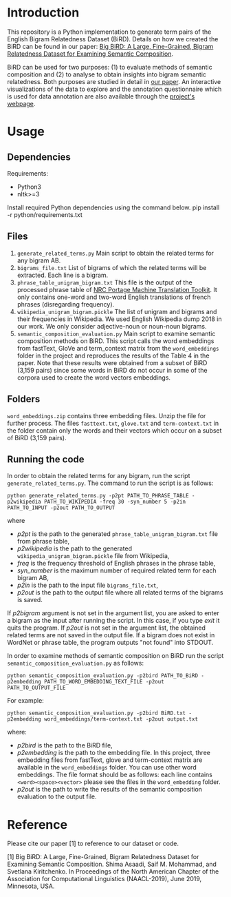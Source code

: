 # Introduction

This repository is a Python implementation to generate term pairs of the English Bigram Relatedness Dataset (BiRD). Details on how we created the BiRD can be found in our paper: [Big BiRD: A Large, Fine-Grained, Bigram Relatedness Dataset for Examining Semantic Composition](http://saifmohammad.com/WebDocs/BiRD-NAACL2019.pdf).

BiRD can be used for two purposes: (1) to evaluate methods of semantic composition and (2) to analyse to obtain insights into bigram semantic relatedness. Both purposes are studied in detail in [our paper](http://saifmohammad.com/WebDocs/BiRD-NAACL2019.pdf). An interactive visualizations of the data to explore and the annotation questionnaire which is used for data annotation are also available through the [project's webpage](http://saifmohammad.com/WebPages/BiRD.html). 

# Usage

## Dependencies

Requirements:
- Python3
- nltk>=3

Install required Python dependencies using the command below.
pip install -r python/requirements.txt

## Files

1. `generate_related_terms.py` Main script to obtain the related terms for any bigram AB.
2. `bigrams_file.txt` List of bigrams of which the related terms will be extracted. Each line is a bigram.
3. `phrase_table_unigram_bigram.txt` This file is the output of the processed phrase table of [NRC Portage Machine Translation Toolkit](http://www.aclweb.org/anthology/W10-1717). It only contains one-word and two-word English translations of french phrases (disregarding frequency).
4. `wikipedia_unigram_bigram.pickle` The list of unigram and bigrams and their frequencies in Wikipedia. We used English Wikipedia dump 2018 in our work. We only consider adjective-noun or noun-noun bigrams.
5. `semantic_composition_evaluation.py` Main script to examine semantic composition methods on BiRD. This script calls the word embeddings from fastText, GloVe and term_context matrix from the `word_embeddings` folder in the project and reproduces the results of the Table 4 in the paper. Note that these results were obtained from a subset of BiRD (3,159 pairs) since some words in BiRD do not occur in some of the corpora used to create the word vectors embeddings.

## Folders

 `word_embeddings.zip`  contains three embedding files. Unzip the file for further process. The files `fasttext.txt`, `glove.txt` and `term-context.txt` in the folder contain only the words and their vectors which occur on a subset of BiRD (3,159 pairs). 


## Running the code

In order to obtain the related terms for any bigram, run the script `generate_related_terms.py`. The command to run the script is as follows:

`python generate_related_terms.py -p2pt PATH_TO_PHRASE_TABLE -p2wikipedia PATH_TO_WIKIPEDIA -freq 30 -syn_number 5 -p2in PATH_TO_INPUT -p2out PATH_TO_OUTPUT`

where

- *p2pt* is the path to the generated  `phrase_table_unigram_bigram.txt` file from phrase table,
- *p2wikipedia* is the path to the generated `wikipedia_unigram_bigram.pickle` file from Wikipedia,
- *freq* is the frequency threshold of English phrases in the phrase table,
- *syn_number* is the maximum number of required related term for each bigram AB,
- *p2in* is the path to the input file `bigrams_file.txt`,
- *p2out* is the path to the output file where all related terms of the bigrams is saved.


If *p2bigram* argument is not set in the argument list, you are asked to enter a bigram as the input after running the script. In this case, if you type *exit* it quits the program.
If *p2out* is not set in the argument list, the obtained related terms are not saved in the output file.
If a bigram does not exist in WordNet or phrase table, the program outputs "not found" into STDOUT.

In order to examine methods of semantic composition on BiRD run the script `semantic_composition_evaluation.py` as follows:

`python semantic_composition_evaluation.py -p2bird PATH_TO_BiRD -p2embedding PATH_TO_WORD_EMBEDDING_TEXT_FILE -p2out PATH_TO_OUTPUT_FILE`

For example:

`python semantic_composition_evaluation.py -p2bird BiRD.txt -p2embedding word_embeddings/term-context.txt -p2out output.txt`

where:
- *p2bird* is the path to the BiRD file,
- *p2embedding* is the path to the embedding file. In this project, three embedding files from fastText, glove and term-context matrix are available in the `word_embeddings` folder. You can use other word embeddings. The file format should be as follows: each line contains `<word><space><vector>`
please see the files in the `word_embedding` folder.
- *p2out* is the path to write the results of the semantic composition evaluation to the output file.

# Reference

Please cite our paper [1] to reference to our dataset or code.

[1] Big BiRD: A Large, Fine-Grained, Bigram Relatedness Dataset for Examining Semantic Composition. Shima Asaadi, Saif M. Mohammad, and Svetlana Kiritchenko. In Proceedings of the North American Chapter of the Association for Computational Linguistics (NAACL-2019), June 2019, Minnesota, USA.

